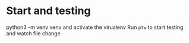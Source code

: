 # Start and testing 
python3 -m venv venv and activate the virualenv 
Run `ptw` to start testing and watch file change 


